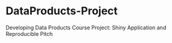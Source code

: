 # DataProducts-Project
Developing Data Products Course Project: Shiny Application and Reproducible Pitch

